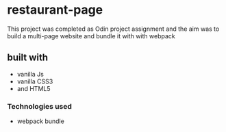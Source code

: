 # restaurant-page

This project was completed as Odin project assignment and the aim was to build a multi-page
website and bundle it with with webpack

## built with
+ vanilla Js
+ vanilla CSS3
+ and HTML5

### Technologies used
+ webpack bundle